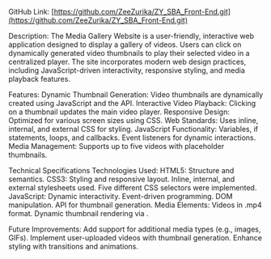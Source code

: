 GitHub Link: [https://github.com/ZeeZurika/ZY_SBA_Front-End.git](https://github.com/ZeeZurika/ZY_SBA_Front-End.git)

Description:
The Media Gallery Website is a user-friendly, interactive web application designed to display a gallery of videos.
Users can click on dynamically generated video thumbnails to play their selected video in a centralized player.
The site incorporates modern web design practices, including JavaScript-driven interactivity, responsive styling, and
media playback features.

Features:
Dynamic Thumbnail Generation: Video thumbnails are dynamically created using JavaScript and the <canvas> API.
Interactive Video Playback: Clicking on a thumbnail updates the main video player.
Responsive Design: Optimized for various screen sizes using CSS.
Web Standards: Uses inline, internal, and external CSS for styling.
JavaScript Functionality:
Variables, if statements, loops, and callbacks.
Event listeners for dynamic interactions.
Media Management: Supports up to five videos with placeholder thumbnails.

Technical Specifications
Technologies Used:
HTML5: Structure and semantics.
CSS3: Styling and responsive layout.
Inline, internal, and external stylesheets used.
Five different CSS selectors were implemented.
JavaScript: Dynamic interactivity.
Event-driven programming.
DOM manipulation.
API for thumbnail generation.
Media Elements:
Videos in .mp4 format.
Dynamic thumbnail rendering via <canvas>.

Future Improvements:
Add support for additional media types (e.g., images, GIFs).
Implement user-uploaded videos with thumbnail generation.
Enhance styling with transitions and animations.
